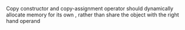 Copy constructor and copy-assignment operator should dynamically allocate memory for its own , rather than share the object with the right hand operand